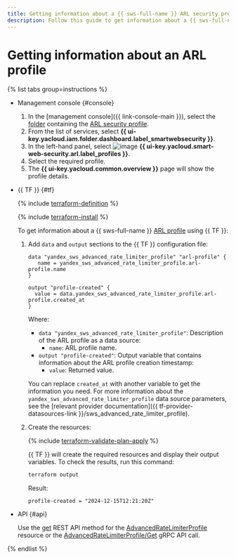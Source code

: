 ```yaml
---
title: Getting information about a {{ sws-full-name }} ARL security profile
description: Follow this guide to get information about a {{ sws-full-name }} ARL security profile.
---
```


# Getting information about an ARL profile

{% list tabs group=instructions %}

- Management console {#console}

  1. In the [management console]({{ link-console-main }}), select the [folder](../../resource-manager/concepts/resources-hierarchy.md#folder) containing the [ARL security profile](../concepts/arl.md).
  1. From the list of services, select **{{ ui-key.yacloud.iam.folder.dashboard.label_smartwebsecurity }}**.
  1. In the left-hand panel, select ![image](../../_assets/smartwebsecurity/arl.svg) **{{ ui-key.yacloud.smart-web-security.arl.label_profiles }}**.
  1. Select the required profile.
  1. The **{{ ui-key.yacloud.common.overview }}** page will show the profile details.

- {{ TF }} {#tf}

  {% include [terraform-definition](../../_tutorials/_tutorials_includes/terraform-definition.md) %}

  {% include [terraform-install](../../_includes/terraform-install.md) %}

  To get information about a {{ sws-full-name }} [ARL profile](../concepts/arl.md) using {{ TF }}:

  1. Add `data` and `output` sections to the {{ TF }} configuration file:

     ```hcl
     data "yandex_sws_advanced_rate_limiter_profile" "arl-profile" {
        name = yandex_sws_advanced_rate_limiter_profile.arl-profile.name
     }

     output "profile-created" {
       value = data.yandex_sws_advanced_rate_limiter_profile.arl-profile.created_at
     }
     ```

     Where:
     * `data "yandex_sws_advanced_rate_limiter_profile"`: Description of the ARL profile as a data source:
       * `name`: ARL profile name.
     * `output "profile-created"`: Output variable that contains information about the ARL profile creation timestamp:
       * `value`: Returned value.

     You can replace `created_at` with another variable to get the information you need. For more information about the `yandex_sws_advanced_rate_limiter_profile` data source parameters, see the [relevant provider documentation]({{ tf-provider-datasources-link }}/sws_advanced_rate_limiter_profile).

  1. Create the resources:

     {% include [terraform-validate-plan-apply](../../_tutorials/_tutorials_includes/terraform-validate-plan-apply.md) %}

     {{ TF }} will create the required resources and display their output variables. To check the results, run this command:

     ```bash
     terraform output
     ```

     Result:

     ```text
     profile-created = "2024-12-15T12:21:20Z"
     ```

- API {#api}

  Use the [get](../advanced_rate_limiter/api-ref/AdvancedRateLimiterProfile/get.md) REST API method for the [AdvancedRateLimiterProfile](../advanced_rate_limiter/api-ref/AdvancedRateLimiterProfile/index.md) resource or the [AdvancedRateLimiterProfile/Get](../advanced_rate_limiter/api-ref/grpc/AdvancedRateLimiterProfile/get.md) gRPC API call.

{% endlist %}
